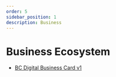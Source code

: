```yaml
---
order: 5
sidebar_position: 1
description: Business
---
```


# Business Ecosystem

* [BC Digital Business Card v1](./business/digital-business-card-v1.md)
